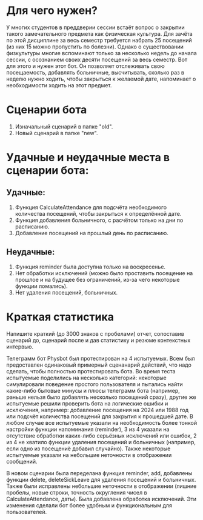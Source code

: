 
# Для чего нужен?

У многих студентов в преддверии сессии встаёт вопрос о закрытии такого
замечательного предмета как физическая культура. Для зачёта по этой
дисциплине за весь семестр требуется набрать 25 посещений (из них 15
можно пропустить по болезни). Однако о существовании физкультуры многие
вспоминают только за несколько недель до начала сессии, с осознанием
своих десяти посещений за весь семестр. Вот для этого и нужен этот бот.
Он позволяет отслеживать свою посещаемость, добавлять больничные,
высчитывать, сколько раз в неделю нужно ходить, чтобы закрыться к
желаемой дате, напоминает о необходимости ходить на этот предмет.

# Сценарии бота

1. Изначальный сценарий в папке "old".
2. Новый сценарий в папке "new". 

# Удачные и неудачные места в сценарии бота:

## Удачные:
  
1. Функция CalculateAttendance для подсчёта необходимого количества посещений, чтобы закрыться к определённой дате.
2. Функция добавления больничного, с расчётом только на дни по расписанию.
3. Добавление посещений на прошлый день по расписанию.

## Неудачные:
1. Функция reminder была доступна только на воскресенье.
2. Нет обработки исключений (можно было проставить посещение на прошлое и на будущее без ограничений, из-за чего некоторые функции ломались).
3. Нет удаления посещений, больничных.

# Краткая статистика

Напишите краткий (до 3000 знаков с пробелами) отчет, сопоставив сценарий до, сценарий после и дав статистику и резюме контекстных интервью.

Телеграмм бот Physbot был протестирован на 4 испытуемых. Всем был предоставлен одинаковый примерный сценанарий действий, что надо сделать, чтобы полностью протестировать бота. Во время теста испытуемые поделились на несколько категорий: некоторые симулировали поведение простого пользователя и пытались найти какие-либо бытовые минусы и плюсы телеграмм бота (например, раньше нельзя было добавлять несколько посещений сразу), другие же испытуемые решили проверить бота на логические ошибки и исключения, например: добавление посещения на 2024 или 1988 год или подсчёт количества посещений для закрытия к прошедшей дате. В любом случае все испытуемые указали на необходимость более тонкой настройки функции напоминания (reminder), 3 из 4 указали на отсутствие обработки каких-либо серьёзных исключений или ошибок, 2 из 4 не хватило функции удаления посещений и больничных (например, если одно из посещениё добавил случайно). Также некоторые испытуемые указали на небольшие неточности в отображении сообщений. 

В новом сценарии была переделана функция reminder, add, добавлены функции delete, deleteSickLeave для удаления посещений и больничных. Также были исправлены небольшие неточности в отображении (лишние пробелы, новые строки, точность округления чисел в CalculateAttendance, даты). Была добавлена обработка исключений. Эти изменения сделали бот более удобным и функциональным для пользователей.

